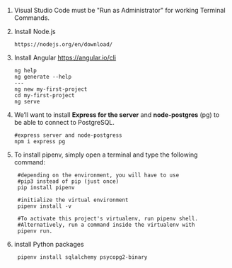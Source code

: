 1. Visual Studio Code must be "Run as Administrator" for working Terminal Commands.
2. Install Node.js
    ```
    https://nodejs.org/en/download/
    ```

3. Install Angular https://angular.io/cli 
    ```
    ng help
    ng generate --help
    ---
    ng new my-first-project
    cd my-first-project
    ng serve

    ```
4. We’ll want to install **Express for the server** and **node-postgres** (pg) to be able to connect to PostgreSQL.
   ```
   #express server and node-postgress
   npm i express pg
   ```    
5. To install pipenv, simply open a terminal and type the following command:
   ```
    #depending on the environment, you will have to use
    #pip3 instead of pip (just once)
    pip install pipenv
    
    #initialize the virtual environment
    pipenv install -v

    #To activate this project's virtualenv, run pipenv shell.
    #Alternatively, run a command inside the virtualenv with 
    pipenv run.    

   ```
6. install Python packages
   ```
    pipenv install sqlalchemy psycopg2-binary   
   ```